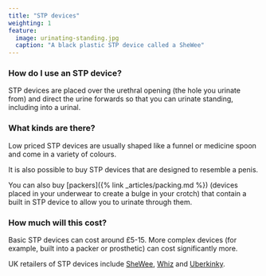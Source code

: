 ```yaml
---
title: "STP devices"
weighting: 1
feature:
  image: urinating-standing.jpg
  caption: "A black plastic STP device called a SheWee"
---
```


### How do I use an STP device?

STP devices are placed over the urethral opening (the hole you urinate from) and direct the urine forwards so that you can urinate standing, including into a urinal.

### What kinds are there?

Low priced STP devices are usually shaped like a funnel or medicine spoon and come in a variety of colours. 

It is also possible to buy STP devices that are designed to resemble a penis.

You can also buy [packers]({% link _articles/packing.md %}) (devices placed in your underwear to create a bulge in your crotch) that contain a built in STP device to allow you to urinate through them.

### How much will this cost?

Basic STP devices can cost around £5-15. More complex devices (for example, built into a packer or prosthetic) can cost significantly more. 

UK retailers of STP devices include [SheWee](http://www.shewee.com/), [Whiz](http://www.whizproducts.co.uk) and [Uberkinky](http://www.uberkinky.co.uk).
